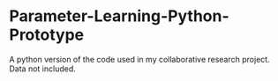 # Parameter-Learning-Python-Prototype
A python version of the code used in my collaborative research project.
Data not included.
